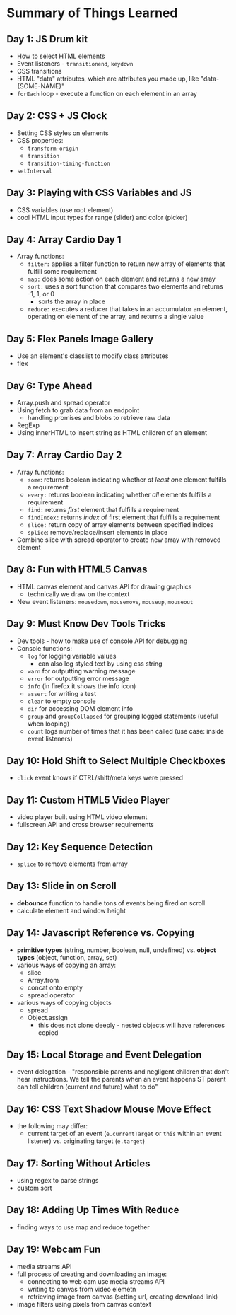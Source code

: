 # Summary of Things Learned

## Day 1: JS Drum kit

- How to select HTML elements
- Event listeners - `transitionend`, `keydown`
- CSS transitions
- HTML "data" attributes, which are attributes you made up, like "data-{SOME-NAME}"
- `forEach` loop - execute a function on each element in an array

## Day 2: CSS + JS Clock

- Setting CSS styles on elements
- CSS properties:
  - `transform-origin`
  - `transition`
  - `transition-timing-function`
- `setInterval`

## Day 3: Playing with CSS Variables and JS

- CSS variables (use root element)
- cool HTML input types for range (slider) and color (picker)

## Day 4: Array Cardio Day 1

- Array functions:
  - `filter:` applies a filter function to return new array of elements that fulfill some requirement
  - `map:` does some action on each element and returns a new array
  - `sort:` uses a sort function that compares two elements and returns -1, 1, or 0
    - sorts the array in place
  - `reduce:` executes a reducer that takes in an accumulator an element, operating on element of the array, and returns a single value

## Day 5: Flex Panels Image Gallery

- Use an element's classlist to modify class attributes
- flex

## Day 6: Type Ahead

- Array.push and spread operator
- Using fetch to grab data from an endpoint
  - handling promises and blobs to retrieve raw data
- RegExp
- Using innerHTML to insert string as HTML children of an element

## Day 7: Array Cardio Day 2

- Array functions:
  - `some`: returns boolean indicating whether _at least one_ element fulfills a requirement
  - `every:` returns boolean indicating whether _all_ elements fulfills a requirement
  - `find:` returns _first_ element that fulfills a requirement
  - `findIndex:` returns _index_ of first element that fulfills a requirement
  - `slice:` return copy of array elements between specified indices
  - `splice`: remove/replace/insert elements in place
- Combine slice with spread operator to create new array with removed element

## Day 8: Fun with HTML5 Canvas

- HTML canvas element and canvas API for drawing graphics
  - technically we draw on the context
- New event listeners: `mousedown`, `mousemove`, `mouseup`, `mouseout`

## Day 9: Must Know Dev Tools Tricks

- Dev tools - how to make use of console API for debugging
- Console functions:
  - `log` for logging variable values
    - can also log styled text by using css string
  - `warn` for outputting warning message
  - `error` for outputting error message
  - `info` (in firefox it shows the info icon)
  - `assert` for writing a test
  - `clear` to empty console
  - `dir` for accessing DOM element info
  - `group` and `groupCollapsed` for grouping logged statements (useful when looping)
  - `count` logs number of times that it has been called (use case: inside event listeners)

## Day 10: Hold Shift to Select Multiple Checkboxes

- `click` event knows if CTRL/shift/meta keys were pressed

## Day 11: Custom HTML5 Video Player

- video player built using HTML video element
- fullscreen API and cross browser requirements

## Day 12: Key Sequence Detection

- `splice` to remove elements from array

## Day 13: Slide in on Scroll 

- **debounce** function to handle tons of events being fired on scroll
- calculate element and window height

## Day 14: Javascript Reference vs. Copying

- **primitive types** (string, number, boolean, null, undefined) vs. **object types** (object, function, array, set)
- various ways of copying an array:
  - slice
  - Array.from
  - concat onto empty
  - spread operator
- various ways of copying objects
  - spread
  - Object.assign
    - this does not clone deeply - nested objects will have references copied

## Day 15: Local Storage and Event Delegation

- event delegation - "responsible parents and negligent children that don't hear instructions. We tell the parents when an event happens ST parent can tell children (current and future) what to do"

## Day 16: CSS Text Shadow Mouse Move Effect

- the following may differ:
  - current target of an event (`e.currentTarget` or `this` within an event listener) vs. originating target (`e.target`)

## Day 17: Sorting Without Articles

- using regex to parse strings
- custom sort

## Day 18: Adding Up Times With Reduce

- finding ways to use map and reduce together

## Day 19: Webcam Fun

- media streams API
- full process of creating and downloading an image:
  - connecting to web cam use media streams API
  - writing to canvas from video elemetn
  - retrieving image from canvas (setting url, creating download link)
- image filters using pixels from canvas context
